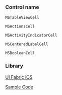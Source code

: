 ### Control name

`MSTableViewCell`

`MSActionsCell`

`MSActivityIndicatorCell`

`MSCenteredLabelCell`

`MSBooleanCell`

### Library

[UI Fabric iOS](https://github.com/OfficeDev/ui-fabric-ios)

[Sample Code](https://github.com/OfficeDev/ui-fabric-ios/blob/master/OfficeUIFabric.Demo/OfficeUIFabric.Demo/Demos/MSTableViewCellDemoController.swift)
